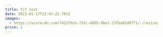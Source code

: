 ```yaml
---
title: fif test
date: 2022-01-17T22:47:22.701Z
images:
  - https://ucarecdn.com/f412f0c6-753c-4005-9be3-23fba02d07f1/-/resize/200x/
price: 1
---
```

